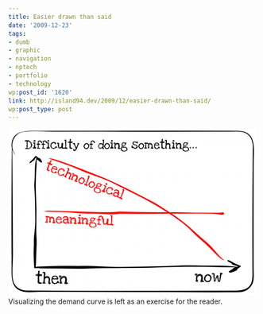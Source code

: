 ```yaml
---
title: Easier drawn than said
date: '2009-12-23'
tags:
- dumb
- graphic
- navigation
- nptech
- portfolio
- technology
wp:post_id: '1620'
link: http://island94.dev/2009/12/easier-drawn-than-said/
wp:post_type: post
---
```


![](2009-12-23-Easier-drawn-than-said/difficulty-curve-500x337.png "difficulty curve") Visualizing the demand curve is left as an exercise for the reader.